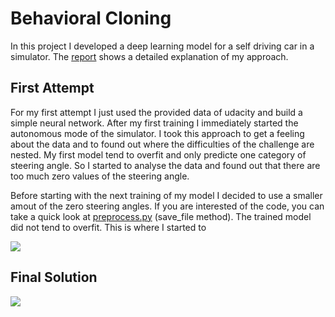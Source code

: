 # Behavioral Cloning

In this project I developed a deep learning model for a self driving car in a simulator. The [report](writeup_report.md) shows a detailed explanation of my approach.


## First Attempt
For my first attempt I just used the provided data of udacity and build a simple neural network. After my first training I immediately started the autonomous mode of the simulator. I took this approach to get a feeling about the data and to found out where the difficulties of the challenge are nested. My first model tend to overfit and only predicte one category of steering angle. So I started to analyse the data and found out that there are too much zero values of the steering angle. 

Before starting with the next training of my model I decided to use a smaller amout of the zero steering angles. If you are interested of the code, you can take a quick look at [preprocess.py](preprocess.py) (save_file method). The trained model did not tend to overfit. This is where I started to 


![](report/init_model_1.gif)


## Final Solution
![](report/model_1.gif)
